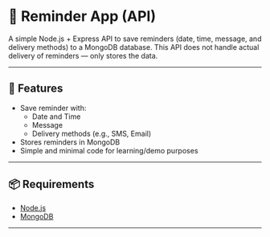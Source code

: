 # 📅 Reminder App (API)

A simple Node.js + Express API to save reminders (date, time, message, and delivery methods) to a MongoDB database. This API does not handle actual delivery of reminders — only stores the data.

---

## 🚀 Features

- Save reminder with:
  - Date and Time
  - Message
  - Delivery methods (e.g., SMS, Email)
- Stores reminders in MongoDB
- Simple and minimal code for learning/demo purposes

---

## 📦 Requirements

- [Node.js](https://nodejs.org/)
- [MongoDB](https://www.mongodb.com/try/download/community)

---

